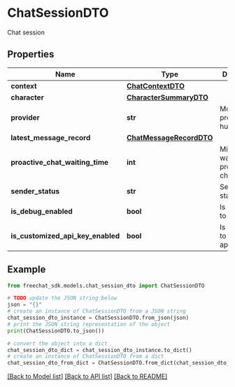 # ChatSessionDTO

Chat session

## Properties

Name | Type | Description | Notes
------------ | ------------- | ------------- | -------------
**context** | [**ChatContextDTO**](ChatContextDTO.md) |  | [optional] 
**character** | [**CharacterSummaryDTO**](CharacterSummaryDTO.md) |  | [optional] 
**provider** | **str** | Model provider: hugging_face | open_ai | azure_open_ai | local_ai | in_process | dash_scope | unknown | [optional] 
**latest_message_record** | [**ChatMessageRecordDTO**](ChatMessageRecordDTO.md) |  | [optional] 
**proactive_chat_waiting_time** | **int** | Minutes to wait for a proactive chat | [optional] 
**sender_status** | **str** | Sender status: online | offline | invisible | [optional] 
**is_debug_enabled** | **bool** | Is it possible to debug | [optional] 
**is_customized_api_key_enabled** | **bool** | Is it possible to customize api-key | [optional] 

## Example

```python
from freechat_sdk.models.chat_session_dto import ChatSessionDTO

# TODO update the JSON string below
json = "{}"
# create an instance of ChatSessionDTO from a JSON string
chat_session_dto_instance = ChatSessionDTO.from_json(json)
# print the JSON string representation of the object
print(ChatSessionDTO.to_json())

# convert the object into a dict
chat_session_dto_dict = chat_session_dto_instance.to_dict()
# create an instance of ChatSessionDTO from a dict
chat_session_dto_from_dict = ChatSessionDTO.from_dict(chat_session_dto_dict)
```
[[Back to Model list]](../README.md#documentation-for-models) [[Back to API list]](../README.md#documentation-for-api-endpoints) [[Back to README]](../README.md)


